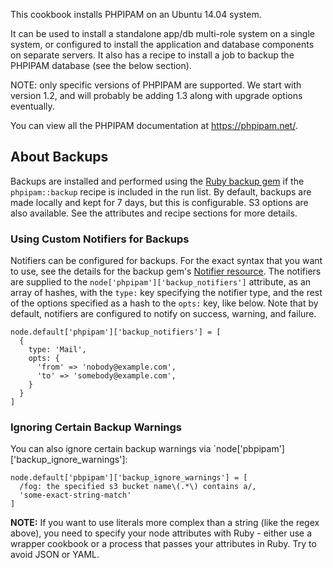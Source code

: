 This cookbook installs PHPIPAM on an Ubuntu 14.04 system.

It can be used to install a standalone app/db multi-role system on a single
system, or configured to install the application and database components on
separate servers. It also has a recipe to install a job to backup the PHPIPAM
database (see the below section).

NOTE: only specific versions of PHPIPAM are supported. We start with version
1.2, and will probably be adding 1.3 along with upgrade options eventually.

You can view all the PHPIPAM documentation at https://phpipam.net/.

## About Backups

Backups are installed and performed using the [Ruby backup gem][1] if the
`phpipam::backup` recipe is included in the run list. By default, backups are
made locally and kept for 7 days, but this is configurable. S3 options are also
available. See the attributes and recipe sections for more details.

[1]: https://github.com/backup/backup

### Using Custom Notifiers for Backups

Notifiers can be configured for backups. For the exact syntax that you want to
use, see the details for the backup gem's [Notifier resource][2]. The notifiers
are supplied to the `node['phpipam']['backup_notifiers']` attribute, as an array
of hashes, with the `type:` key specifying the notifier type, and the rest of
the options specified as a hash to the `opts:` key, like below. Note that by
default, notifiers are configured to notify on success, warning, and failure.

[2]: http://backup.github.io/backup/v4/notifiers/

```
node.default['phpipam']['backup_notifiers'] = [
  {
    type: 'Mail',
    opts: {
      'from' => 'nobody@example.com',
      'to' => 'somebody@example.com',
    }
  }
]
```

### Ignoring Certain Backup Warnings

You can also ignore certain backup warnings via
`node['pbpipam']['backup_ignore_warnings']:

```
node.default['pbpipam']['backup_ignore_warnings'] = [
  /fog: the specified s3 bucket name\(.*\) contains a/,
  'some-exact-string-match'
]
```

**NOTE:** If you want to use literals more complex than a string (like the regex
above), you need to specify your node attributes with Ruby - either use a
wrapper cookbook or a process that passes your attributes in Ruby. Try to avoid
JSON or YAML.
